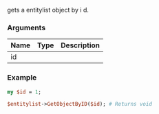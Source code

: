 gets a entitylist object by i d.
### Arguments
**Name**|**Type**|**Description**
:---|:---|:---
id||

### Example

```perl
my $id = 1;

$entitylist->GetObjectByID($id); # Returns void
```